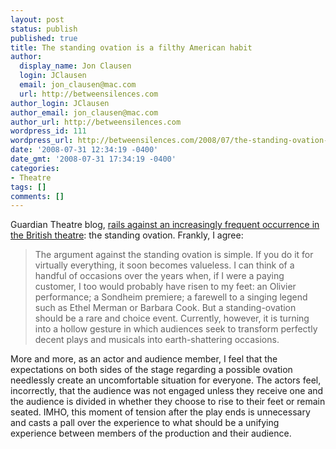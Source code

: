 ```yaml
---
layout: post
status: publish
published: true
title: The standing ovation is a filthy American habit
author:
  display_name: Jon Clausen
  login: JClausen
  email: jon_clausen@mac.com
  url: http://betweensilences.com
author_login: JClausen
author_email: jon_clausen@mac.com
author_url: http://betweensilences.com
wordpress_id: 111
wordpress_url: http://betweensilences.com/2008/07/the-standing-ovation-is-a-filthy-american-habit/
date: '2008-07-31 12:34:19 -0400'
date_gmt: '2008-07-31 17:34:19 -0400'
categories:
- Theatre
tags: []
comments: []
---
```

<p>Guardian Theatre blog, <a href="http://blogs.guardian.co.uk/theatre/2008/07/standing_ovation.html">rails against an increasingly frequent occurrence in the British theatre</a>: the standing ovation.  Frankly, I agree:</p>
<blockquote cite="http://blogs.guardian.co.uk/theatre/2008/07/standing_ovation.html"><p>
The argument against the standing ovation is simple. If you do it for virtually everything, it soon becomes valueless. I can think of a handful of occasions over the years when, if I were a paying customer, I too would probably have risen to my feet: an Olivier performance; a Sondheim premiere; a farewell to a singing legend such as Ethel Merman or Barbara Cook. But a standing-ovation should be a rare and choice event. Currently, however, it is turning into a hollow gesture in which audiences seek to transform perfectly decent plays and musicals into earth-shattering occasions.
</p></blockquote>
<p>More and more, as an actor and audience member, I feel that the expectations on both sides of the stage regarding a possible ovation needlessly create an uncomfortable situation for everyone.  The actors feel, incorrectly, that the audience was not engaged unless they receive one and the audience is divided in whether they choose to rise to their feet or remain seated.  IMHO, this moment of tension after the play ends is unnecessary and casts a pall over the experience to what should be a unifying experience between members of the production and their audience.</p>

